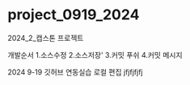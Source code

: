 # project_0919_2024
2024_2_캡스톤 프로젝트

개발순서
1.소스수정
2.소스저장'
3.커밋 푸쉬
4.커밋 메시지

2024 9-19 깃허브 연동실습
로컬 편집
jfjfjfjfj